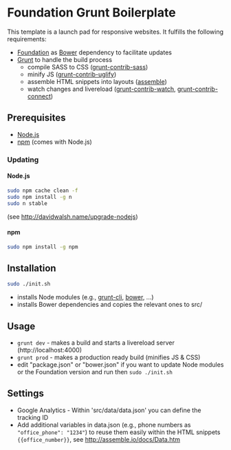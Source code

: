 # Foundation Grunt Boilerplate

This template is a launch pad for responsive websites. It fulfills the following requirements:
* [Foundation](http://foundation.zurb.com) as [Bower](http://bower.io) dependency to facilitate updates 
* [Grunt](http://gruntjs.com) to handle the build process
    * compile SASS to CSS ([grunt-contrib-sass](https://www.npmjs.com/package/grunt-contrib-sass))
    * minify JS ([grunt-contrib-uglify](https://www.npmjs.com/package/grunt-contrib-uglify))
    * assemble HTML snippets into layouts ([assemble](https://www.npmjs.com/package/assemble))
    * watch changes and livereload ([grunt-contrib-watch](https://www.npmjs.com/package/grunt-contrib-watch), [grunt-contrib-connect](https://www.npmjs.com/package/grunt-contrib-connect))
    

## Prerequisites

* [Node.js](https://nodejs.org)
* [npm](https://www.npmjs.com) (comes with Node.js)

### Updating

#### Node.js
```bash
sudo npm cache clean -f
sudo npm install -g n
sudo n stable
```
(see http://davidwalsh.name/upgrade-nodejs)

#### npm
```bash
sudo npm install -g npm
```

## Installation

```bash
sudo ./init.sh
```
* installs Node modules (e.g., [grunt-cli](http://gruntjs.com), [bower](http://bower.io), ...)
* installs Bower dependencies and copies the relevant ones to src/

## Usage

* `grunt dev` - makes a build and starts a livereload server (http://localhost:4000)
* `grunt prod` - makes a production ready build (minifies JS & CSS)
* edit "package.json" or "bower.json" if you want to update Node modules or the Foundation version and run then `sudo ./init.sh`

## Settings

* Google Analytics - Within 'src/data/data.json' you can define the tracking ID
* Add additional variables in data.json (e.g., phone numbers as `"office_phone": "1234"`) to reuse them easily within the HTML snippets `{{office_number}}`, see http://assemble.io/docs/Data.htm